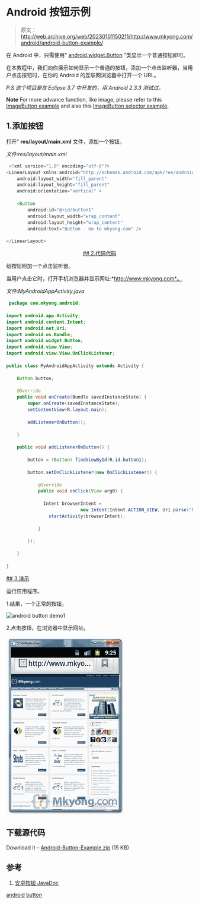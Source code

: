 # Android 按钮示例

> 原文：<http://web.archive.org/web/20230101150211/http://www.mkyong.com/android/android-button-example/>

在 Android 中，只需使用“ [android.widget.Button](http://web.archive.org/web/20190301142942/http://developer.android.com/reference/android/widget/Button.html) ”类显示一个普通按钮即可。

在本教程中，我们向你展示如何显示一个普通的按钮，添加一个点击监听器，当用户点击按钮时，在你的 Android 的互联网浏览器中打开一个 URL。

*P.S 这个项目是在 Eclipse 3.7 中开发的，用 Android 2.3.3 测试过。*

**Note**
For more advance function, like image, please refer to this [ImageButton example](http://web.archive.org/web/20190301142942/http://www.mkyong.com/android/android-imagebutton-example/) and also this [ImageButton selector example](http://web.archive.org/web/20190301142942/http://www.mkyong.com/android/android-imagebutton-selector-example/).

## 1.添加按钮

打开" **res/layout/main.xml** 文件，添加一个按钮。

*文件:res/layout/main.xml*

```java
 <?xml version="1.0" encoding="utf-8"?>
<LinearLayout xmlns:android="http://schemas.android.com/apk/res/android"
    android:layout_width="fill_parent"
    android:layout_height="fill_parent"
    android:orientation="vertical" >

    <Button
        android:id="@+id/button1"
        android:layout_width="wrap_content"
        android:layout_height="wrap_content"
        android:text="Button - Go to mkyong.com" />

</LinearLayout> 
```

 <ins class="adsbygoogle" style="display:block; text-align:center;" data-ad-format="fluid" data-ad-layout="in-article" data-ad-client="ca-pub-2836379775501347" data-ad-slot="6894224149">## 2.代码代码

给按钮附加一个点击监听器。

当用户点击它时，打开手机浏览器并显示网址:*http://www.mkyong.com*。

*文件:MyAndroidAppActivity.java*

```java
 package com.mkyong.android;

import android.app.Activity;
import android.content.Intent;
import android.net.Uri;
import android.os.Bundle;
import android.widget.Button;
import android.view.View;
import android.view.View.OnClickListener;

public class MyAndroidAppActivity extends Activity {

	Button button;

	@Override
	public void onCreate(Bundle savedInstanceState) {
		super.onCreate(savedInstanceState);
		setContentView(R.layout.main);

		addListenerOnButton();

	}

	public void addListenerOnButton() {

		button = (Button) findViewById(R.id.button1);

		button.setOnClickListener(new OnClickListener() {

			@Override
			public void onClick(View arg0) {

			  Intent browserIntent = 
                            new Intent(Intent.ACTION_VIEW, Uri.parse("http://www.mkyong.com"));
			    startActivity(browserIntent);

			}

		});

	}

} 
```

 <ins class="adsbygoogle" style="display:block" data-ad-client="ca-pub-2836379775501347" data-ad-slot="8821506761" data-ad-format="auto" data-ad-region="mkyongregion">## 3.演示

运行应用程序。

1.结果，一个正常的按钮。

![android button demo1](img/d44ea3d5a3ad1681a87a6254d834d317.png "android-button-demo1")

2.点击按钮，在浏览器中显示网址。

![android button demo2](img/8adee7f10d56ceb3e96727ea80a2d0fd.png "android-button-demo2")

## 下载源代码

Download it – [Android-Button-Example.zip](http://web.archive.org/web/20190301142942/http://www.mkyong.com/wp-content/uploads/2011/12/Android-Button-Example.zip) (15 KB)

## 参考

1.  [安卓按钮 JavaDoc](http://web.archive.org/web/20190301142942/http://developer.android.com/reference/android/widget/Button.html)

[android](http://web.archive.org/web/20190301142942/http://www.mkyong.com/tag/android/) [button](http://web.archive.org/web/20190301142942/http://www.mkyong.com/tag/button/)








